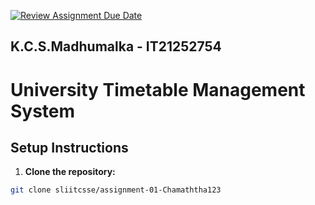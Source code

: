 [![Review Assignment Due Date](https://classroom.github.com/assets/deadline-readme-button-24ddc0f5d75046c5622901739e7c5dd533143b0c8e959d652212380cedb1ea36.svg)](https://classroom.github.com/a/MhkFIDKy)

<h2>K.C.S.Madhumalka - IT21252754</h2>

# University Timetable Management System

## Setup Instructions

1. **Clone the repository:**

```bash
git clone sliitcsse/assignment-01-Chamaththa123

